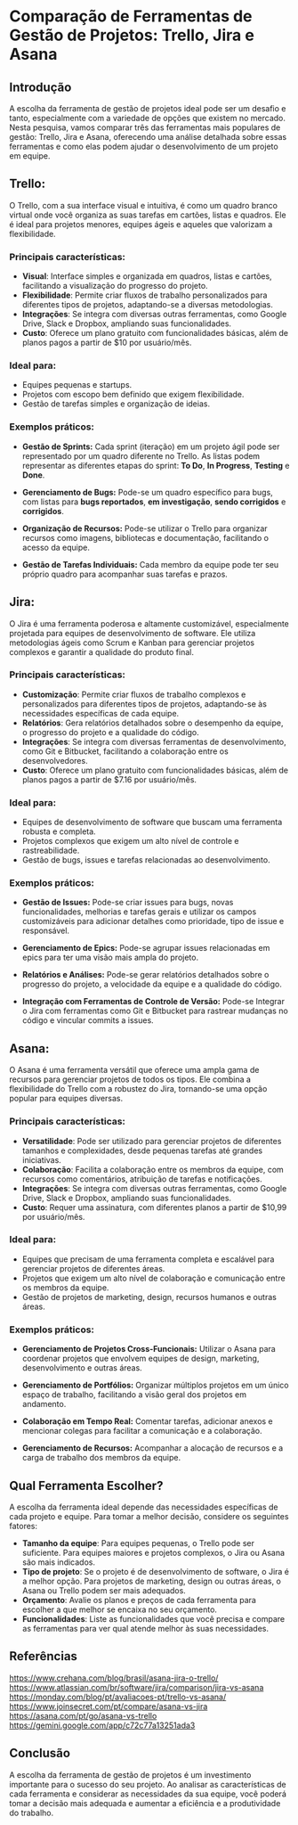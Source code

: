 # Comparação de Ferramentas de Gestão de Projetos: Trello, Jira e Asana

## Introdução
A escolha da ferramenta de gestão de projetos ideal pode ser um desafio e tanto, especialmente com a variedade de opções que existem no mercado. Nesta pesquisa, vamos comparar três das ferramentas mais populares de gestão: Trello, Jira e Asana, oferecendo uma análise detalhada sobre essas ferramentas e como elas podem ajudar o desenvolvimento de um projeto em equipe.

## Trello:

O Trello, com a sua interface visual e intuitiva, é como um quadro branco virtual onde você organiza as suas tarefas em cartões, listas e quadros. Ele é ideal para projetos menores, equipes ágeis e aqueles que valorizam a flexibilidade.

### Principais características:
- **Visual**: Interface simples e organizada em quadros, listas e cartões, facilitando a visualização do progresso do projeto.
- **Flexibilidade**: Permite criar fluxos de trabalho personalizados para diferentes tipos de projetos, adaptando-se a diversas metodologias.
- **Integrações**: Se integra com diversas outras ferramentas, como Google Drive, Slack e Dropbox, ampliando suas funcionalidades.
- **Custo**: Oferece um plano gratuito com funcionalidades básicas, além de planos pagos a partir de $10 por usuário/mês.

### Ideal para:
- Equipes pequenas e startups.
- Projetos com escopo bem definido que exigem flexibilidade.
- Gestão de tarefas simples e organização de ideias.

### Exemplos práticos:
- **Gestão de Sprints:** Cada sprint (iteração) em um projeto ágil pode ser representado por um quadro diferente no Trello. As listas podem representar as diferentes etapas do sprint: **To Do**, **In Progress**, **Testing** e **Done**.

- **Gerenciamento de Bugs:** Pode-se um quadro específico para bugs, com listas para **bugs reportados**, **em investigação**, **sendo corrigidos** e **corrigidos**.

- **Organização de Recursos:** Pode-se utilizar o Trello para organizar recursos como imagens, bibliotecas e documentação, facilitando o acesso da equipe.

- **Gestão de Tarefas Individuais:** Cada membro da equipe pode ter seu próprio quadro para acompanhar suas tarefas e prazos.

## Jira:

O Jira é uma ferramenta poderosa e altamente customizável, especialmente projetada para equipes de desenvolvimento de software. Ele utiliza metodologias ágeis como Scrum e Kanban para gerenciar projetos complexos e garantir a qualidade do produto final.

### Principais características:
- **Customização**: Permite criar fluxos de trabalho complexos e personalizados para diferentes tipos de projetos, adaptando-se às necessidades específicas de cada equipe.
- **Relatórios**: Gera relatórios detalhados sobre o desempenho da equipe, o progresso do projeto e a qualidade do código.
- **Integrações**: Se integra com diversas ferramentas de desenvolvimento, como Git e Bitbucket, facilitando a colaboração entre os desenvolvedores.
- **Custo**: Oferece um plano gratuito com funcionalidades básicas, além de planos pagos a partir de $7.16 por usuário/mês.

### Ideal para:
- Equipes de desenvolvimento de software que buscam uma ferramenta robusta e completa.
- Projetos complexos que exigem um alto nível de controle e rastreabilidade.
- Gestão de bugs, issues e tarefas relacionadas ao desenvolvimento.

### Exemplos práticos:
- **Gestão de Issues:** Pode-se criar issues para bugs, novas funcionalidades, melhorias e tarefas gerais e utilizar os campos customizáveis para adicionar detalhes como prioridade, tipo de issue e responsável.

- **Gerenciamento de Epics:** Pode-se agrupar issues relacionadas em epics para ter uma visão mais ampla do projeto.

- **Relatórios e Análises:** Pode-se gerar relatórios detalhados sobre o progresso do projeto, a velocidade da equipe e a qualidade do código.

- **Integração com Ferramentas de Controle de Versão:** Pode-se Integrar o Jira com ferramentas como Git e Bitbucket para rastrear mudanças no código e vincular commits a issues.

## Asana:

O Asana é uma ferramenta versátil que oferece uma ampla gama de recursos para gerenciar projetos de todos os tipos. Ele combina a flexibilidade do Trello com a robustez do Jira, tornando-se uma opção popular para equipes diversas.

### Principais características:
- **Versatilidade**: Pode ser utilizado para gerenciar projetos de diferentes tamanhos e complexidades, desde pequenas tarefas até grandes iniciativas.
- **Colaboração**: Facilita a colaboração entre os membros da equipe, com recursos como comentários, atribuição de tarefas e notificações.
- **Integrações**: Se integra com diversas outras ferramentas, como Google Drive, Slack e Dropbox, ampliando suas funcionalidades.
- **Custo**: Requer uma assinatura, com diferentes planos a partir de $10,99 por usuário/mês.

### Ideal para:
- Equipes que precisam de uma ferramenta completa e escalável para gerenciar projetos de diferentes áreas.
- Projetos que exigem um alto nível de colaboração e comunicação entre os membros da equipe.
- Gestão de projetos de marketing, design, recursos humanos e outras áreas.

### Exemplos práticos:
- **Gerenciamento de Projetos Cross-Funcionais:** Utilizar o Asana para coordenar projetos que envolvem equipes de design, marketing, desenvolvimento e outras áreas.

- **Gerenciamento de Portfólios:** Organizar múltiplos projetos em um único espaço de trabalho, facilitando a visão geral dos projetos em andamento.

- **Colaboração em Tempo Real:** Comentar tarefas, adicionar anexos e mencionar colegas para facilitar a comunicação e a colaboração.

- **Gerenciamento de Recursos:** Acompanhar a alocação de recursos e a carga de trabalho dos membros da equipe.


## Qual Ferramenta Escolher?

A escolha da ferramenta ideal depende das necessidades específicas de cada projeto e equipe. Para tomar a melhor decisão, considere os seguintes fatores:

- **Tamanho da equipe**: Para equipes pequenas, o Trello pode ser suficiente. Para equipes maiores e projetos complexos, o Jira ou Asana são mais indicados.
- **Tipo de projeto**: Se o projeto é de desenvolvimento de software, o Jira é a melhor opção. Para projetos de marketing, design ou outras áreas, o Asana ou Trello podem ser mais adequados.
- **Orçamento**: Avalie os planos e preços de cada ferramenta para escolher a que melhor se encaixa no seu orçamento.
- **Funcionalidades**: Liste as funcionalidades que você precisa e compare as ferramentas para ver qual atende melhor às suas necessidades.

## Referências
https://www.crehana.com/blog/brasil/asana-jira-o-trello/
https://www.atlassian.com/br/software/jira/comparison/jira-vs-asana
https://monday.com/blog/pt/avaliacoes-pt/trello-vs-asana/
https://www.joinsecret.com/pt/compare/asana-vs-jira
https://asana.com/pt/go/asana-vs-trello
https://gemini.google.com/app/c72c77a13251ada3


## Conclusão

A escolha da ferramenta de gestão de projetos é um investimento importante para o sucesso do seu projeto. Ao analisar as características de cada ferramenta e considerar as necessidades da sua equipe, você poderá tomar a decisão mais adequada e aumentar a eficiência e a produtividade do trabalho.
